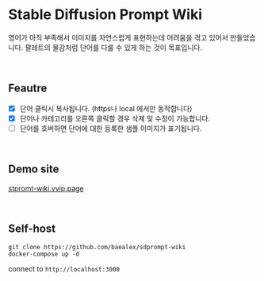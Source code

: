 # Stable Diffusion Prompt Wiki

영어가 아직 부족해서 이미지를 자연스럽게 표현하는데 어려움을 겪고 있어서 만들었습니다. 팔레트의 물감처럼 단어를 다룰 수 있게 하는 것이 목표입니다.

<br>

## Feautre

- [x] 단어 클릭시 복사됩니다. (https나 local 에서만 동작합니다)
- [x] 단어나 카테고리를 오른쪽 클릭할 경우 삭제 및 수정이 가능합니다.
- [ ] 단어를 호버하면 단어에 대한 등록한 샘플 이미지가 표기됩니다.

<br>

## Demo site

[stpromt-wiki.vvip.page](https://sdprompt-wiki.vvip.page/)

<br>

## Self-host

```
git clone https://github.com/baealex/sdprompt-wiki
docker-compose up -d
```

connect to `http://localhost:3000`
